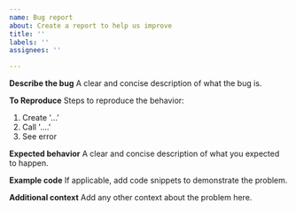 ```yaml
---
name: Bug report
about: Create a report to help us improve
title: ''
labels: ''
assignees: ''

---
```


**Describe the bug**
A clear and concise description of what the bug is.

**To Reproduce**
Steps to reproduce the behavior:
1. Create '...'
2. Call '....'
4. See error

**Expected behavior**
A clear and concise description of what you expected to happen.

**Example code**
If applicable, add code snippets to demonstrate the problem.

**Additional context**
Add any other context about the problem here.
